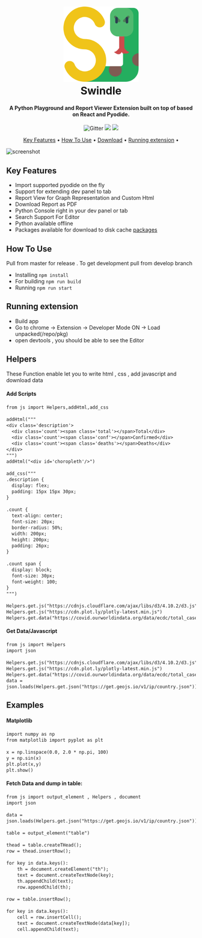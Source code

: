 <h1 align="center">
<br>
<a><img src="https://raw.githubusercontent.com/Mario2334/swindle/master/ide/public/images/letter-s.png" width="200"></a>
<br>
  Swindle
<br>
</h1>
<h4 align="center">A Python Playground and Report Viewer Extension built on top of based on React and Pyodide.</h4>
<p align="center">

  <img src="https://img.shields.io/badge/python-v3.7.4-informational" alt="Gitter">
  <a href="https://gitter.im/swindle-python/community"><img src="https://badges.gitter.im/swindle-python/community.svg"></a>
  <a href="https://saythanks.io/to/sanketm221995%40yahoo.co.in">
      <img src="https://img.shields.io/badge/SayThanks.io-%E2%98%BC-1EAEDB.svg">
  </a>
  
</p>
<p align="center">
  <a href="#key-features">Key Features</a> •
  <a href="#how-to-use">How To Use</a> •
  <a href="#download">Download</a> •
  <a href="#running-extension">Running extension</a> •
</p>

![screenshot](https://raw.githubusercontent.com/Mario2334/swindle/master/ide/public/images/walkthrough.gif)

## Key Features

* Import supported pyodide on the fly
* Support for extending dev panel to tab
* Report View for Graph Representation and Custom Html
* Download Report as PDF
* Python Console right in your dev panel or tab
* Search Support For Editor
* Python available offline
* Packages available for download to disk cache [packages](https://github.com/iodide-project/pyodide/tree/master/packages)

## How To Use
Pull from master for release . To get development pull from develop branch
* Installing `npm install`
* For building `npm run build`
* Running `npm run start`

## Running extension

* Build app
* Go to chrome -> Extension -> Developer Mode ON -> Load unpacked(/repo/pkg)
* open devtools , you should be able to see the Editor

## Helpers

These Function enable let you to write html , css , add javascript and 
download data

#### Add Scripts
```$python
from js import Helpers,addHtml,add_css

addHtml("""
<div class='description'>
  <div class='count'><span class='total'></span>Total</div>
  <div class='count'><span class='conf'></span>Confirmed</div>
  <div class='count'><span class='deaths'></span>Deaths</div>
</div>
""")
addHtml("<div id='choropleth'/>")

add_css("""
.description {
  display: flex;
  padding: 15px 15px 30px;
}

.count {
  text-align: center;
  font-size: 20px;
  border-radius: 50%;
  width: 200px;
  height: 200px;
  padding: 26px;
}

.count span {
  display: block;
  font-size: 30px;
  font-weight: 100;
}
""")

Helpers.get.js("https://cdnjs.cloudflare.com/ajax/libs/d3/4.10.2/d3.js")
Helpers.get.js("https://cdn.plot.ly/plotly-latest.min.js")
Helpers.get.data("https://covid.ourworldindata.org/data/ecdc/total_cases.csv")
```

#### Get Data/Javascript

 ```
from js import Helpers
import json

Helpers.get.js("https://cdnjs.cloudflare.com/ajax/libs/d3/4.10.2/d3.js") 
Helpers.get.js("https://cdn.plot.ly/plotly-latest.min.js") 
Helpers.get.data("https://covid.ourworldindata.org/data/ecdc/total_cases.csv") 
data = json.loads(Helpers.get.json("https://get.geojs.io/v1/ip/country.json"))

```

## Examples

#### Matplotlib
```
import numpy as np
from matplotlib import pyplot as plt

x = np.linspace(0.0, 2.0 * np.pi, 100)
y = np.sin(x)
plt.plot(x,y)
plt.show()
```
#### Fetch Data and dump in table:


```
from js import output_element , Helpers , document
import json

data = json.loads(Helpers.get.json("https://get.geojs.io/v1/ip/country.json"))

table = output_element("table")

thead = table.createTHead();
row = thead.insertRow();

for key in data.keys():
    th = document.createElement("th");
    text = document.createTextNode(key);
    th.appendChild(text);
    row.appendChild(th);

row = table.insertRow();

for key in data.keys():
    cell = row.insertCell();
    text = document.createTextNode(data[key]);
    cell.appendChild(text);
```
